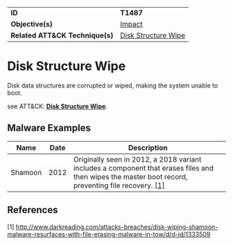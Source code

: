 |||
|---------|------------------------|
|**ID**|**T1487**|
|**Objective(s)**| [Impact](https://github.com/MBCProject/mbc-markdown/tree/master/impact)|
|**Related ATT&CK Technique(s)**|[Disk Structure Wipe](https://attack.mitre.org/techniques/T1487/)| 


Disk Structure Wipe
===================
Disk data structures are corrupted or wiped, making the system unable to boot.

see ATT&CK: [**Disk Structure Wipe**](https://attack.mitre.org/techniques/T1487/).

Malware Examples
----------------
|Name|Date|Description|
|-----------------------------|--------|-----------------------------|
| Shamoon| 2012| Originally seen in 2012, a 2018 variant includes a component that erases files and then wipes the master boot record, preventing file recovery. [[1]](#1)|

References
----------
<a name="1">[1]</a> http://www.darkreading.com/attacks-breaches/disk-wiping-shamoon-malware-resurfaces-with-file-erasing-malware-in-tow/d/d-id/1333509
